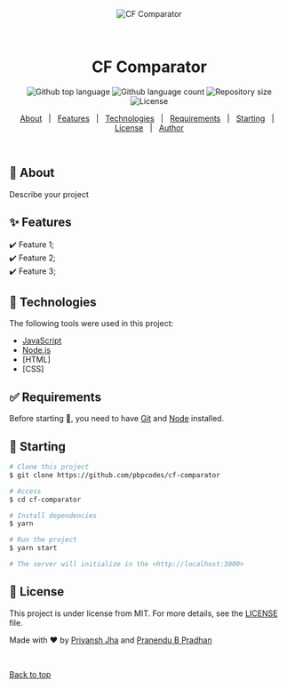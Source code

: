 <div align="center" id="top"> 
  <img src="./.github/app.gif" alt="CF Comparator" />

  &#xa0;

  <!-- <a href="https://cfcomparator.netlify.app">Demo</a> -->
</div>

<h1 align="center">CF Comparator</h1>

<p align="center">
  <img alt="Github top language" src="https://img.shields.io/github/languages/top/pbpcodes/cf-comparator?color=56BEB8">

  <img alt="Github language count" src="https://img.shields.io/github/languages/count/pbpcodes/cf-comparator?color=56BEB8">

  <img alt="Repository size" src="https://img.shields.io/github/repo-size/pbpcodes/cf-comparator?color=56BEB8">

  <img alt="License" src="https://img.shields.io/github/license/pbpcodes/cf-comparator?color=56BEB8">

  <!-- <img alt="Github issues" src="https://img.shields.io/github/issues/pbpcodes/cf-comparator?color=56BEB8" /> -->

  <!-- <img alt="Github forks" src="https://img.shields.io/github/forks/pbpcodes/cf-comparator?color=56BEB8" /> -->

  <!-- <img alt="Github stars" src="https://img.shields.io/github/stars/pbpcodes/cf-comparator?color=56BEB8" /> -->
</p>

<!-- Status -->

<!-- <h4 align="center"> 
	🚧  CF Comparator 🚀 Under construction...  🚧
</h4> 

<hr> -->

<p align="center">
  <a href="#dart-about">About</a> &#xa0; | &#xa0; 
  <a href="#sparkles-features">Features</a> &#xa0; | &#xa0;
  <a href="#rocket-technologies">Technologies</a> &#xa0; | &#xa0;
  <a href="#white_check_mark-requirements">Requirements</a> &#xa0; | &#xa0;
  <a href="#checkered_flag-starting">Starting</a> &#xa0; | &#xa0;
  <a href="#memo-license">License</a> &#xa0; | &#xa0;
  <a href="https://github.com/pbpcodes" target="_blank">Author</a>
</p>

<br>

## :dart: About ##

Describe your project

## :sparkles: Features ##

:heavy_check_mark: Feature 1;\
:heavy_check_mark: Feature 2;\
:heavy_check_mark: Feature 3;

## :rocket: Technologies ##

The following tools were used in this project:

- [JavaScript](https://www.javascript.com/)
- [Node.js](https://nodejs.org/en/)
- [HTML]
- [CSS]

## :white_check_mark: Requirements ##

Before starting :checkered_flag:, you need to have [Git](https://git-scm.com) and [Node](https://nodejs.org/en/) installed.

## :checkered_flag: Starting ##

```bash
# Clone this project
$ git clone https://github.com/pbpcodes/cf-comparator

# Access
$ cd cf-comparator

# Install dependencies
$ yarn

# Run the project
$ yarn start

# The server will initialize in the <http://localhost:3000>
```

## :memo: License ##

This project is under license from MIT. For more details, see the [LICENSE](LICENSE.md) file.


Made with :heart: by <a href="https://github.com/priyansh74" target="_blank">Priyansh Jha</a> and <a href="https://github.com/pbpcodes" target="_blank">Pranendu B Pradhan</a>

&#xa0;

<a href="#top">Back to top</a>
